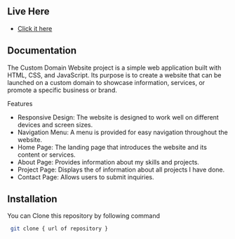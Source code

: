 ## Live Here

- [Click it here](https://raibimal.com.np)
## Documentation

The Custom Domain Website project is a simple web application built with HTML, CSS, and JavaScript. Its purpose is to create a website that can be launched on a custom domain to showcase information, services, or promote a specific business or brand.

Features

- Responsive Design: The website is designed to work well on different devices and screen sizes.
- Navigation Menu: A menu is provided for easy navigation throughout the website.
- Home Page: The landing page that introduces the website and its content or services.
- About Page: Provides information about my skills and projects.
- Project Page: Displays the of information about all projects I have done.
- Contact Page: Allows users to submit inquiries.

## Installation

You can Clone this repository by following command 

```bash
 git clone { url of repository }
    